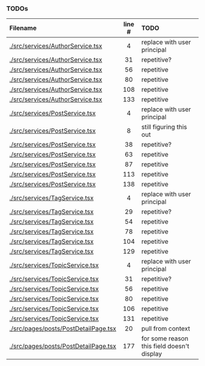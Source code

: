 ### TODOs
| Filename | line # | TODO |
|:------|:------:|:------|
| [./src/services/AuthorService.tsx](./src/services/AuthorService.tsx#L4) | 4 | replace with user principal |
| [./src/services/AuthorService.tsx](./src/services/AuthorService.tsx#L31) | 31 | repetitive? |
| [./src/services/AuthorService.tsx](./src/services/AuthorService.tsx#L56) | 56 | repetitive |
| [./src/services/AuthorService.tsx](./src/services/AuthorService.tsx#L80) | 80 | repetitive |
| [./src/services/AuthorService.tsx](./src/services/AuthorService.tsx#L108) | 108 | repetitive |
| [./src/services/AuthorService.tsx](./src/services/AuthorService.tsx#L133) | 133 | repetitive |
| [./src/services/PostService.tsx](./src/services/PostService.tsx#L4) | 4 | replace with user principal |
| [./src/services/PostService.tsx](./src/services/PostService.tsx#L8) | 8 | still figuring this out |
| [./src/services/PostService.tsx](./src/services/PostService.tsx#L38) | 38 | repetitive? |
| [./src/services/PostService.tsx](./src/services/PostService.tsx#L63) | 63 | repetitive |
| [./src/services/PostService.tsx](./src/services/PostService.tsx#L87) | 87 | repetitive |
| [./src/services/PostService.tsx](./src/services/PostService.tsx#L113) | 113 | repetitive |
| [./src/services/PostService.tsx](./src/services/PostService.tsx#L138) | 138 | repetitive |
| [./src/services/TagService.tsx](./src/services/TagService.tsx#L4) | 4 | replace with user principal |
| [./src/services/TagService.tsx](./src/services/TagService.tsx#L29) | 29 | repetitive? |
| [./src/services/TagService.tsx](./src/services/TagService.tsx#L54) | 54 | repetitive |
| [./src/services/TagService.tsx](./src/services/TagService.tsx#L78) | 78 | repetitive |
| [./src/services/TagService.tsx](./src/services/TagService.tsx#L104) | 104 | repetitive |
| [./src/services/TagService.tsx](./src/services/TagService.tsx#L129) | 129 | repetitive |
| [./src/services/TopicService.tsx](./src/services/TopicService.tsx#L4) | 4 | replace with user principal |
| [./src/services/TopicService.tsx](./src/services/TopicService.tsx#L31) | 31 | repetitive? |
| [./src/services/TopicService.tsx](./src/services/TopicService.tsx#L56) | 56 | repetitive |
| [./src/services/TopicService.tsx](./src/services/TopicService.tsx#L80) | 80 | repetitive |
| [./src/services/TopicService.tsx](./src/services/TopicService.tsx#L106) | 106 | repetitive |
| [./src/services/TopicService.tsx](./src/services/TopicService.tsx#L131) | 131 | repetitive |
| [./src/pages/posts/PostDetailPage.tsx](./src/pages/posts/PostDetailPage.tsx#L20) | 20 | pull from context |
| [./src/pages/posts/PostDetailPage.tsx](./src/pages/posts/PostDetailPage.tsx#L177) | 177 | for some reason this field doesn't display |

